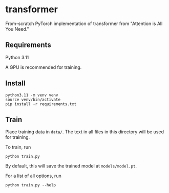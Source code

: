 # transformer

From-scratch PyTorch implementation of transformer from "Attention is All You Need."

## Requirements

Python 3.11

A GPU is recommended for training.

## Install

```
python3.11 -m venv venv
source venv/bin/activate
pip install -r requirements.txt
```

## Train

Place training data in `data/`. The text in all files in this directory will be used for training.

To train, run

```
python train.py
```

By default, this will save the trained model at `models/model.pt`.

For a list of all options, run

```
python train.py --help
```
